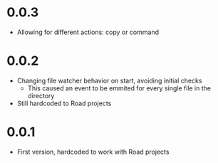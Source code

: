 # 0.0.3

- Allowing for different actions: copy or command

# 0.0.2

- Changing file watcher behavior on start, avoiding initial checks
  - This caused an event to be emmited for every single file in the directory
- Still hardcoded to Road projects

# 0.0.1

- First version, hardcoded to work with Road projects